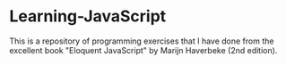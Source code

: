 # Learning-JavaScript
This is a repository of programming exercises that I have done from the excellent book "Eloquent JavaScript" by Marijn Haverbeke (2nd edition).
